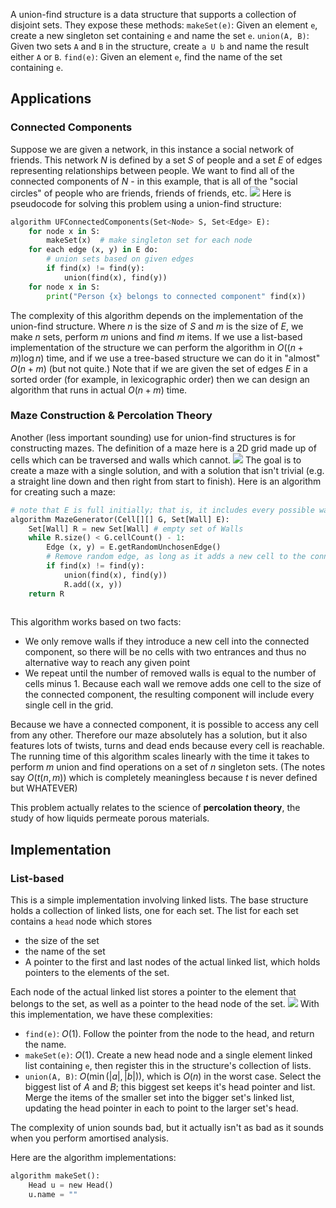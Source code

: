 A union-find structure is a data structure that supports a collection of disjoint sets. They expose these methods:
`makeSet(e)`: Given an element `e`, create a new singleton set containing `e` and name the set `e`.
`union(A, B)`: Given two sets `A` and `B` in the structure, create `a U b` and name the result either `A` or `B`.
`find(e)`: Given an element `e`, find the name of the set containing `e`.

## Applications
### Connected Components
Suppose we are given a network, in this instance a social network of friends. This network $N$ is defined by a set $S$ of people and a set $E$ of edges representing relationships between people.
We want to find all of the connected components of $N$ - in this example, that is all of the "social circles" of people who are friends, friends of friends, etc.
![](Pasted%20image%2020230929112304.png)
Here is pseudocode for solving this problem using a union-find structure:
```python
algorithm UFConnectedComponents(Set<Node> S, Set<Edge> E):
	for node x in S:
		makeSet(x)  # make singleton set for each node
	for each edge (x, y) in E do:
		# union sets based on given edges
		if find(x) != find(y):
			union(find(x), find(y))
	for node x in S:
		print("Person {x} belongs to connected component" find(x))
```
The complexity of this algorithm depends on the implementation of the union-find structure. Where $n$ is the size of $S$ and $m$ is the size of $E$, we make $n$ sets, perform $m$ unions and find $m$ items. If we use a list-based implementation of the structure we can perform the algorithm in $O((n+m)\log{n})$ time, and if we use a tree-based structure we can do it in "almost" $O(n+m)$ (but not quite.)
Note that if we are given the set of edges $E$ in a sorted order (for example, in lexicographic order) then we can design an algorithm that runs in actual $O(n+m)$ time.

### Maze Construction & Percolation Theory
Another (less important sounding) use for union-find structures is for constructing mazes. The definition of a maze here is a 2D grid made up of cells which can be traversed and walls which cannot.
![](Pasted%20image%2020230929114050.png)
The goal is to create a maze with a single solution, and with a solution that isn't trivial (e.g. a straight line down and then right from start to finish).
Here is an algorithm for creating such a maze:
```python
# note that E is full initially; that is, it includes every possible wall and completely isolates every cell in G
algorithm MazeGenerator(Cell[][] G, Set[Wall] E):
	Set[Wall] R = new Set[Wall] # empty set of Walls
	while R.size() < G.cellCount() - 1:
		Edge (x, y) = E.getRandomUnchosenEdge()
		# Remove random edge, as long as it adds a new cell to the connected component
		if find(x) != find(y):
			union(find(x), find(y))
			R.add((x, y))
	return R
	
```
This algorithm works based on two facts:
- We only remove walls if they introduce a new cell into the connected component, so there will be no cells with two entrances and thus no alternative way to reach any given point
- We repeat until the number of removed walls is equal to the number of cells minus 1. Because each wall we remove adds one cell to the size of the connected component, the resulting component will include every single cell in the grid. 

Because we have a connected component, it is possible to access any cell from any other. Therefore our maze absolutely has a solution, but it also features lots of twists, turns and dead ends because every cell is reachable.
The running time of this algorithm scales linearly with the time it takes to perform $m$ union and find operations on a set of $n$ singleton sets. (The notes say $O(t(n, m))$ which is completely meaningless because $t$ is never defined but WHATEVER)

This problem actually relates to the science of **percolation theory**, the study of how liquids permeate porous materials.

## Implementation
### List-based
This is a simple implementation involving linked lists.
The base structure holds a collection of linked lists, one for each set. The list for each set contains a `head` node which stores
- the size of the set
- the name of the set
- A pointer to the first and last nodes of the actual linked list, which holds pointers to the elements of the set.

Each node of the actual linked list stores a pointer to the element that belongs to the set, as well as a pointer to the head node of the set.
![](Pasted%20image%2020230929122800.png)
With this implementation, we have these complexities:
- `find(e)`: $O(1)$. Follow the pointer from the node to the head, and return the name.
- `makeSet(e)`: $O(1)$. Create a new head node and a single element linked list containing `e`, then register this in the structure's collection of lists.
- `union(A, B)`: $O(\min(|a|, |b|))$, which is $O(n)$ in the worst case. Select the biggest list of $A$ and $B$; this biggest set keeps it's head pointer and list. Merge the items of the smaller set into the bigger set's linked list, updating the head pointer in each to point to the larger set's head.

The complexity of union sounds bad, but it actually isn't as bad as it sounds when you perform amortised analysis.

Here are the algorithm implementations:
```python
algorithm makeSet():
	Head u = new Head()
	u.name = ""
```